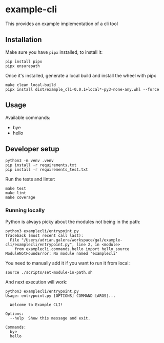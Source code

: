# example-cli

This provides an example implementation of a cli tool

## Installation

Make sure you have `pipx` installed, to install it:
```
pip install pipx
pipx ensurepath
```
Once it's installed, generate a local build and install the wheel with pipx
```
make clean local-build
pipx install dist/example_cli-0.0.1+local*-py3-none-any.whl --force
```

## Usage

Available commands:
- bye
- hello

## Developer setup

```
python3 -m venv .venv
pip install -r requirements.txt
pip install -r requirements_test.txt 
```

Run the tests and linter:
```
make test
make lint
make coverage
```

### Running locally

Python is always picky about the modules not being in the path:

```
python3 examplecli/entrypoint.py 
Traceback (most recent call last):
  File "/Users/adrian.galera/workspace/gal/example-cli/examplecli/entrypoint.py", line 2, in <module>
    from examplecli.commands.hello import hello_source
ModuleNotFoundError: No module named 'examplecli'
```

You need to manually add it if you want to run it from local:
```
source ./scripts/set-module-in-path.sh
```

And next execution will work:

```
python3 examplecli/entrypoint.py      
Usage: entrypoint.py [OPTIONS] COMMAND [ARGS]...

  Welcome to Example CLI!

Options:
  --help  Show this message and exit.

Commands:
  bye
  hello
```